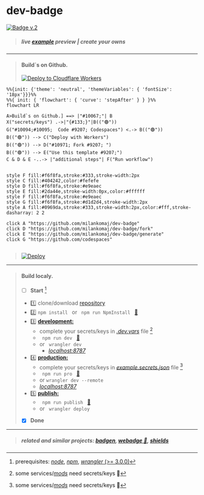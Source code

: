 # dev-badge

[![Badge v.2](https://dev-badge.eleonora.workers.dev?&style=flat&scale=3)](https://github.com/milankomaj/dev-badge)

> ##### live [example](https://milankomaj.github.io/site-dev-badge) preview     |    create your owns

---

> #### Build`s on Github.
> [![Deploy to Cloudflare Workers](https://deploy.workers.cloudflare.com/button)](https://deploy.workers.cloudflare.com/?url=https://github.com/milankomaj/dev-badge)

```mermaid
%%{init: {'theme': 'neutral', 'themeVariables': { 'fontSize': '18px'}}}%%
%%{ init: { 'flowchart': { 'curve': 'stepAfter' } } }%%
flowchart LR

A>Build`s on Github.] ==> |"#10067;"| B
X("secrets/keys") .->|"{#133;}"|B(("🟢"))
G("#10094;#10095;  Code #9207; Codespaces") <.-> B(("🟢"))
B(("🟢")) --> C("Deploy with Workers")
B(("🟢")) --> D("#10971; Fork #9207; ")
B(("🟢")) --> E("Use this template #9207;")
C & D & E -..-> |"additional steps"| F("Run workflow")


style F fill:#f6f8fa,stroke:#333,stroke-width:2px
style C fill:#404242,color:#fefefe
style D fill:#f6f8fa,stroke:#e9eaec
style E fill:#2da44e,stroke-width:0px,color:#ffffff
style F fill:#f6f8fa,stroke:#e9eaec
style G fill:#f6f8fa,stroke:#d1d2d4,stroke-width:2px
style A fill:#0969da,stroke:#333,stroke-width:2px,color:#fff,stroke-dasharray: 2 2

click A "https://github.com/milankomaj/dev-badge"
click D "https://github.com/milankomaj/dev-badge/fork"
click E "https://github.com/milankomaj/dev-badge/generate"
click G "https://github.com/codespaces"


```

> [![Deploy](https://github.com/milankomaj/dev-badge/actions/workflows/deploy.yml/badge.svg)](https://github.com/milankomaj/dev-badge/actions/workflows/deploy.yml)

---

> #### Build localy.
> - [ ] **Start**  [^note]
> - :one: clone/download [repository](https://github.com/milankomaj/dev-badge)
> - :two: ``` npm install  ```  or   ```  npm run NpmInstall  ```  [:link:](/package.json#L11)
> - :three: [**development:**](/package.json)
>   - complete your secrets/keys in [*.dev.vars*](/.dev.vars) file  [^1]
>   - ```  npm run dev  ```  [:link:](/package.json#L7)
>   - or ```  wrangler dev  ```
>     -   [*localhost:8787*](//localhost:8787)
> - :four: [**production:**](/package.json#L8)
>   - complete your secrets/keys in [*example.secrets.json*](/example.secrets.json) file  [^1]
>   - ```  npm run pro  ```   [:link:](/package.json#L8)
>    - or ``` wrangler dev --remote ```
>     -   [*localhost:8787*](//localhost:8787)
> - :five: [**publish:**](/package.json)
>   - ```  npm run publish  ```   [:link:](/package.json#L10)
>   - or ```  wrangler deploy  ```
> - [x] **Done**

[^1]: some services/[*mods*](dev-badge/tree/master/mods) need secrets/keys :key:
[^note]:
    prerequisites: [*node*](https://nodejs.org), [*npm*](https://www.npmjs.com/), [*wrangler* (>= 3.0.0)](https://workers.cloudflare.com/)

 ---
 > ##### related and similar projects: [*badgen*](https://github.com/badgen/badgen.net), [*webadge* 🌟](https://github.com/tuananh/webadge.dev), [*shields*](https://github.com/badges/shields)
